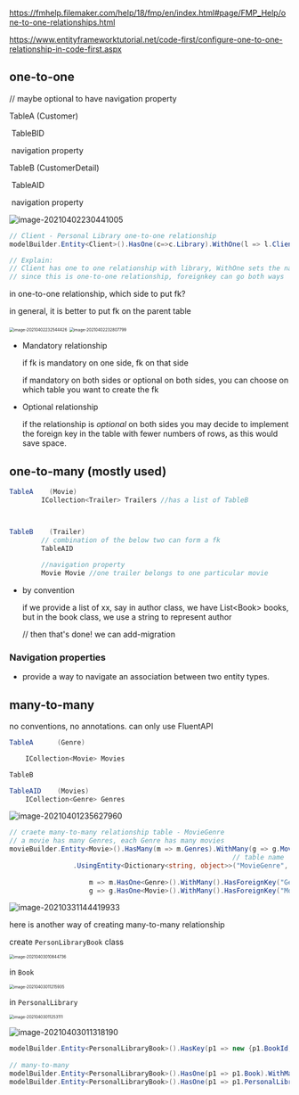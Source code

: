 https://fmhelp.filemaker.com/help/18/fmp/en/index.html#page/FMP_Help/one-to-one-relationships.html

https://www.entityframeworktutorial.net/code-first/configure-one-to-one-relationship-in-code-first.aspx

## one-to-one

// maybe optional to have navigation property

TableA   (Customer)

​	TableBID	

​	navigation property

TableB    (CustomerDetail)

​	TableAID

​	navigation property

![image-20210402230441005](../../../../resources/image-20210402230441005.png)

```c#
// Client - Personal Library one-to-one relationship
modelBuilder.Entity<Client>().HasOne(c=>c.Library).WithOne(l => l.Client).HasForeignKey<PersonalLibrary>(); //we put fk on PersonalLibrary

// Explain:
// Client has one to one relationship with library, WithOne sets the navigation property on the other side on the personal library
// since this is one-to-one relationship, foreignkey can go both ways
```

in one-to-one relationship, which side to put fk?

in general, it is better to put fk on the parent table

<img src="../../../../resources/image-20210402232544426.png" alt="image-20210402232544426" style="zoom: 50%;" />

<img src="../../../../resources/image-20210402232807799.png" alt="image-20210402232807799" style="zoom: 50%;" />

- Mandatory relationship

  if fk is mandatory on one side, fk on that side

  if mandatory on both sides or optional on both sides, you can choose on which table you want to create the fk

- Optional relationship

  if the relationship is *optional* on both sides you may decide to implement the foreign key in the table with fewer numbers of rows, as this would save space.

## one-to-many (mostly used)

```c#
TableA    (Movie)
		ICollection<Trailer> Trailers //has a list of TableB



TableB    (Trailer)
		// combination of the below two can form a fk
		TableAID
    	
    	//navigation property 
		Movie Movie //one trailer belongs to one particular movie
```

- by convention 

  if we provide a list of xx, say in author class, we have List\<Book> books, but in the book class, we use a string to represent author

  // then that's done! we can add-migration

### Navigation properties

- provide a way to navigate an association between two entity types.

  

## many-to-many

no conventions, no annotations. can only use FluentAPI

```c#
TableA		(Genre)

	ICollection<Movie> Movies

TableB

TableAID 	(Movies)
    ICollection<Genre> Genres
```

![image-20210401235627960](../../../../resources/image-20210401235627960.png)



```c#
// craete many-to-many relationship table - MovieGenre
// a movie has many Genres, each Genre has many movies
movieBuilder.Entity<Movie>().HasMany(m => m.Genres).WithMany(g => g.Movies)
                                                        // table name
                .UsingEntity<Dictionary<string, object>>("MovieGenre",
                                                         
                    m => m.HasOne<Genre>().WithMany().HasForeignKey("GenreId"), // table we are referencing, and the fk for that
                    g => g.HasOne<Movie>().WithMany().HasForeignKey("MovieId"));
```

![image-20210331144419933](../../../../resources/image-20210331144419933.png)



here is another way of creating many-to-many relationship

create `PersonLibraryBook` class

<img src="../../../../resources/image-20210403010844736.png" alt="image-20210403010844736" style="zoom:50%;" />

in `Book`

<img src="../../../../resources/image-20210403011215935.png" alt="image-20210403011215935" style="zoom:50%;" />

in `PersonalLibrary`

<img src="../../../../resources/image-20210403011253111.png" alt="image-20210403011253111" style="zoom:50%;" />

![image-20210403011318190](../../../../resources/image-20210403011318190.png)

```c#
modelBuilder.Entity<PersonalLibraryBook>().HasKey(p1 => new {p1.BookId,p1.LibraryId})
    
// many-to-many
modelBuilder.Entity<PersonalLibraryBook>().HasOne(p1 => p1.Book).WithMany(b=> b.PersonalLibraryBooks).HasForeignKey(p1=> p1.BookId);
modelBuilder.Entity<PersonalLibraryBook>().HasOne(p1 => p1.PersonalLibrary).WithMany(l=> l.PersonalLibraryBooks).HasForeignKey(p1=> p1.LibraryId);
```

